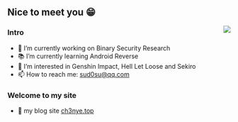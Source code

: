 ## Nice to meet you 😁
[<img align="right" src="https://github-readme-stats.vercel.app/api?username=Ch3nYe&theme=monokai&show_icons=true">](https://github.com/Ch3nYe)
### Intro
- 📱 I’m currently working on Binary Security Research
- 📚 I’m currently learning Android Reverse
- 💖 I’m interested in Genshin Impact, Hell Let Loose and Sekiro
- 📫 How to reach me: [sud0su@qq.com](mailto:sud0su@qq.com)
### Welcome to my site
- 📝 my blog site [ch3nye.top](https://ch3nye.top)
